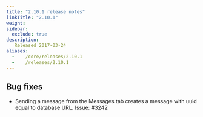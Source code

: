 ```yaml
---
title: "2.10.1 release notes"
linkTitle: "2.10.1"
weight:
sidebar:
  exclude: true
description:
   Released 2017-03-24
aliases:
  -    /core/releases/2.10.1
  -    /releases/2.10.1
---
```


## Bug fixes

- Sending a message from the Messages tab creates a message with uuid equal to database URL. Issue: #3242

